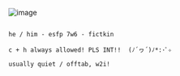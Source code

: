 ![image](https://github.com/user-attachments/assets/67f4a4ea-be2a-4b53-964e-15677ca27a9f)

~~~~~~~~~~~~~~~~~~~~~~~~~~~~~~~~~~~~~~~

he / him - esfp 7w6 - fictkin

c + h always allowed! PLS INT!!  (ﾉ´ヮ´)ﾉ*:･ﾟ✧

usually quiet / offtab, w2i!
